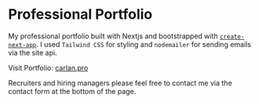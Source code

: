 # Professional Portfolio

My professional portfolio built with Nextjs and bootstrapped with [`create-next-app`](https://github.com/vercel/next.js/tree/canary/packages/create-next-app). I used `Tailwind CSS` for styling and `nodemailer` for sending emails via the site api.

Visit Portfolio: [carlan.pro](https://www.carlan.pro/)

Recruiters and hiring managers please feel free to contact me via the contact form at the bottom of the page.
